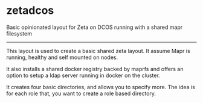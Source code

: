 # zetadcos
Basic opinionated layout for Zeta on DCOS running with a shared mapr filesystem


--------

This layout is used to create a basic shared zeta layout. It assume Mapr is running, healthy and self mounted on nodes. 

It also installs a shared docker registry backed by maprfs and offers an option to setup a ldap server running in docker on the cluster. 

It creates four basic directories, and allows you to specify more.  The idea is for each role that, you want to create a role based directory. 


